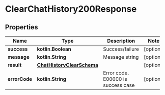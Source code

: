 
# ClearChatHistory200Response

## Properties
Name | Type | Description | Notes
------------ | ------------- | ------------- | -------------
**success** | **kotlin.Boolean** | Success/failure |  [optional]
**message** | **kotlin.String** | Message string |  [optional]
**result** | [**ChatHistoryClearSchema**](ChatHistoryClearSchema.md) |  |  [optional]
**errorCode** | **kotlin.String** | Error code. E00000 is success case |  [optional]



